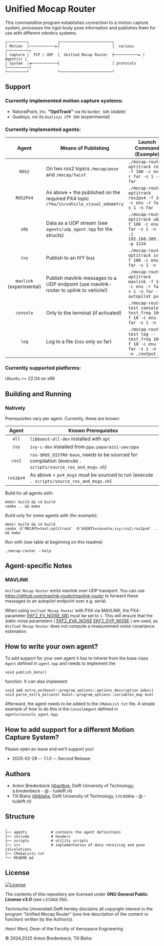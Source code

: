 # Unified Mocap Router

This commandline program establishes connection to a motion capture system, 
processes the rigid-body pose information and publishes them for use with
different robotics systems.
```
┌─────────┐             ┌────────────────────────┐
│ Motion  │────────────►│                        │  various    ┌──────────┐
│ Capture │  TCP / UDP  │  Unified Mocap Router  ┼───────────► | Agent(s) |
│ System  │◄────────────┤                        │ protocols   └──────────┘ 
└─────────┘             └────────────────────────┘
```

## Support

### Currently implemented motion capture systems:
* NaturalPoint, Inc. **"OptiTrack"** via its `NatNet SDK` (stable)
* Qualisys, vis its `Qualisys CPP SDK` (experimental)

### Currently implemented agents:

|        Agent              | Means of Publishing                                                                   | Launch Command (Example)                                                             |
|:-------------------------:|---------------------------------------------------------------------------------------|--------------------------------------------------------------------------------------|
| `ROS2`                    | On two ros2 topics `/mocap/pose` and `/mocap/twist`                                   | `./mocap-router optitrack ros2 -f 100 -c enu -r far -s 1 -n far`                           |
| `ROS2PX4`                 | As above + the published on the required PX4 topic `/fmu/in/vehicle_visual_odometry`  | `./mocap-router optitrack ros2px4 -f 100 -c enu -r far -s 1 -n far`                        |
| `udp`                     | Data as a UDP stream (see `agents/udp_agent.hpp` for the structs)                     | `./mocap-router optitrack udp -f 100 -c enu -r far -s 1 -n far -i 192.168.209.100 -p 1234` |
| `ivy`                     | Publish to an IVY bus                                                                 | `./mocap-router optitrack ivy -f 100 -c enu -r far -s 1 -n far`                            |
| `mavlink` (experimental)  | Publish mavlink messages to a UDP endpoint (use mavlink-router to uplink to vehicle!) | `./mocap-router optitrack mavlink -f 100 -c enu -r far -s 1 -n far --autopilot px4`        |
| `console`                 | Only to the terminal (if activated)                                                   | `./mocap-router test console --test_freq 100 -f 10 -c enu -r far -s 1 -n far`              |
| `log`                     | Log to a file (csv only so far)                                                       | `./mocap-router test log --test_freq 100 -f 10 -c enu -r far -s 1 -n far -o ./output.csv`  |

### Currently supported platforms:

Ubuntu >= 22.04 on x86

## Building and Running

### Natively

Prerequisites vary per agent. Currently, these are known:

|   Agent   | Known Prerequisites                                                                      |
|:---------:|------------------------------------------------------------------------------------------|
| `all`     | `libboost-all-dev` installed with `apt`                                       |
| `ivy`     | `ivy-c-dev` installed from `ppa:paparazzi-uav/ppa`                                       |
| `ros2`    | `ros-$ROS_DISTRO-base`, needs to be sourced for compilation (execute `. scripts/source_ros_and_msgs.sh`)                                   |
| `ros2px4` | As above + `px4_msgs` must be sourced to run (execute `. scripts/source_ros_and_msgs.sh`)|

Build for all agents with:
```shell
mkdir build && cd build
cmake .. && make
```

Build only for some agents with (for example):
```shell
mkdir build && cd build
cmake -D'MOCAPS=test;optitrack' -D'AGENTS=console;ivy;ros2;ros2px4' .. && make
```

Run with (see table at beginning on this readme)
```shell
./mocap-router --help
```

## Agent-specific Notes

### MAVLINK

`Unified Mocap Router` emits mavlink over UDP transport.
You can use https://github.com/mavlink-router/mavlink-router to forward these messages to an autopilot endpoint over e.g. serial.

When using `Unified Mocap Router` with PX4 via MAVLINK, the PX4-parameter
[EKF2_EV_NOISE_MD](https://docs.px4.io/main/en/advanced_config/parameter_reference.html#EKF2_EV_NOISE_MD)
must be set to `1`.
This will ensure that the static noise parameters (
[EKF2_EVA_NOISE](https://docs.px4.io/main/en/advanced_config/parameter_reference.html#EKF2_EVA_NOISE)
[EKF2_EVP_NOISE](https://docs.px4.io/main/en/advanced_config/parameter_reference.html#EKF2_EVP_NOISE)
) are used, as `Unified Mocap Router` does not compute a measurement noise covariance estimation.


## How to write your own agent?

To add support for your own agent it has to inheret from the base class `Agent` defined in `agent.hpp` and needs to implement the 

    void publish_data()
function. It _can_ also implement 

    void add_extra_po(boost::program_options::options_description &desc)
    void parse_extra_po(const boost::program_options::variables_map &vm)
Afterward, the agent needs to be added to the `CMakeList.txt` file. A simple example of how to do this is the `ConsoleAgent` defined in `agents/console_agent.hpp`.

## How to add support for a different Motion Capture System?

Please open an Issue and we'll support you!


* 2025-02-28 -- 1.1.0 -- Second Release

## Authors

* Anton Bredenbeck ([@antbre](https://github.com/antbre), Delft University of Technology, a.bredenbeck - @ - tudelft.nl)
* Till Blaha ([@tblaha](https://github.com/tblaha), Delft University of Technology, t.m.blaha - @ - tudelft.nl)

## Structure
```
.
├── agents           # contains the agent definitions
├── include          # headers
├── scripts          # utility scripts
├── src              # implementation of data receiving and pose calculations
├── CMakeLists.txt
└── README.md
```

## License

[![License](https://img.shields.io/badge/License-GPL--3.0--or--later-4398cc.svg?logo=spdx)](https://spdx.org/licenses/GPL-3.0-or-later.html)

The contents of this repository are licensed under **GNU General Public License v3.0** (see `LICENSE` file).

Technische Universiteit Delft hereby disclaims all copyright interest in the
program “Unified Mocap Router" (one line description of the content or function)
written by the Author(s).

Henri Werij, Dean of the Faculty of Aerospace Engineering

© 2024,2025 Anton Bredenbeck, Till Blaha
